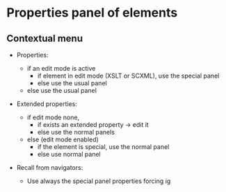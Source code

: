Properties panel of elements
============================

Contextual menu
---------------

* Properties: 
  * if an edit mode is active
    * if element in edit mode (XSLT or SCXML), use the special panel
    * else use the usual panel
  * else use the usual panel

* Extended properties:
  * if edit mode none, 
     * if exists an extended property -> edit it
     * else use the normal panels
  * else (edit mode enabled)
     * if the element is special, use the normal panel
     * else use normal panel

* Recall from navigators:
  * Use always the special panel properties forcing ig
